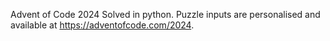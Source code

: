 Advent of Code 2024 Solved in python.
Puzzle inputs are personalised and available at https://adventofcode.com/2024.
